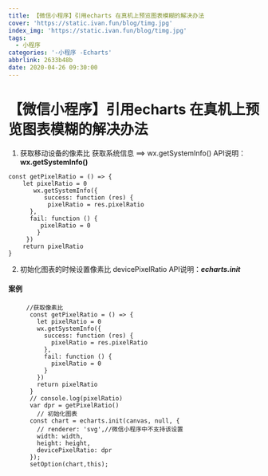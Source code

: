 ```yaml
---
title: 【微信小程序】引用echarts 在真机上预览图表模糊的解决办法
cover: 'https://static.ivan.fun/blog/timg.jpg'
index_img: 'https://static.ivan.fun/blog/timg.jpg'
tags:
  - 小程序
categories: '-小程序 -Echarts'
abbrlink: 2633b48b
date: 2020-04-26 09:30:00
---
```

# 【微信小程序】引用echarts 在真机上预览图表模糊的解决办法

1. 获取移动设备的像素比 获取系统信息 ==> wx.getSystemInfo()  API说明：**wx.getSystemInfo()**

```
const getPixelRatio = () => {
    let pixelRatio = 0
       wx.getSystemInfo({
          success: function (res) {
           pixelRatio = res.pixelRatio
      },
      fail: function () {
         pixelRatio = 0
     	}
     })
    return pixelRatio
}
```

2. 初始化图表的时候设置像素比 devicePixelRatio API说明：***echarts.init***
#### 案例

```
	 //获取像素比
      const getPixelRatio = () => {
        let pixelRatio = 0
        wx.getSystemInfo({
          success: function (res) {
            pixelRatio = res.pixelRatio
          },
          fail: function () {
            pixelRatio = 0
          }
        })
        return pixelRatio
      }
      // console.log(pixelRatio)
      var dpr = getPixelRatio()
        // 初始化图表
      const chart = echarts.init(canvas, null, {
        // renderer: 'svg',//微信小程序中不支持该设置
        width: width,
        height: height,
        devicePixelRatio: dpr
      });
      setOption(chart,this);


```
